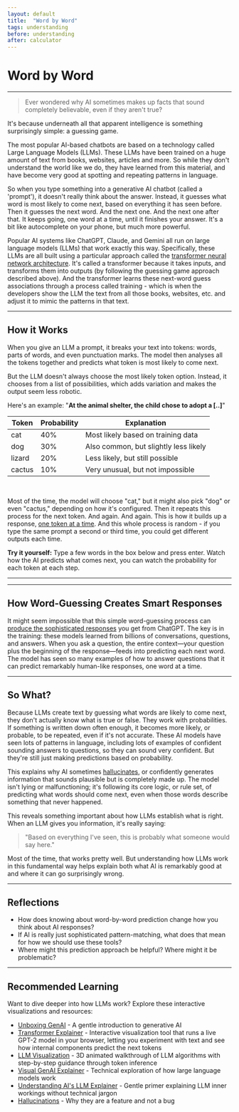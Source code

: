 ```yaml
---
layout: default
title:  "Word by Word"
tags: understanding
before: understanding
after: calculator
---
```


# Word by Word

---

> Ever wondered why AI sometimes makes up facts that sound completely believable, even if they aren't true?

It's because underneath all that apparent intelligence is something surprisingly simple: a guessing game.

The most popular AI-based chatbots are based on a technology called Large Language Models (LLMs). These LLMs have been trained on a huge amount of text from books, websites, articles and more. So while they don't understand the world like we do, they have learned from this material, and have become very good at spotting and repeating patterns in language.

So when you type something into a generative AI chatbot (called a 'prompt'), it doesn't really think about the answer. Instead, it guesses what word is most likely to come next, based on everything it has seen before. Then it guesses the next word. And the next one. And the next one after that. It keeps going, one word at a time, until it finishes your answer. It's a bit like autocomplete on your phone, but much more powerful.

Popular AI systems like ChatGPT, Claude, and Gemini all run on large language models (LLMs) that work exactly this way. Specifically, these LLMs are all built using a particular approach called the [transformer neural network architecture](https://poloclub.github.io/transformer-explainer/). It's called a transformer because it takes inputs, and transforms them into outputs (by following the guessing game approach described above). And the transformer learns these next-word guess associations through a process called training - which is when the developers show the LLM the text from all those books, websites, etc. and adjust it to mimic the patterns in that text.

---

## How it Works

When you give an LLM a prompt, it breaks your text into tokens: words, parts of words, and even punctuation marks. The model then analyses all the tokens together and predicts what token is most likely to come next.

But the LLM doesn't always choose the most likely token option. Instead, it chooses from a list of possibilities, which adds variation and makes the output seem less robotic.

Here's an example: "**At the animal shelter, the child chose to adopt a [..]**"

| Token  | Probability | Explanation                        |
|--------|-------------|-----------------------------------|
| cat    | 40%         | Most likely based on training data |
| dog    | 30%         | Also common, but slightly less likely |
| lizard | 20%         | Less likely, but still possible    |
| cactus | 10%         | Very unusual, but not impossible   |

<br>

Most of the time, the model will choose "cat," but it might also pick "dog" or even "cactus," depending on how it's configured. Then it repeats this process for the next token. And again. And again. This is how it builds up a response, [one token at a time](https://bbycroft.net/llm). And this whole process is random - if you type the same prompt a second or third time, you could get different outputs each time.

**Try it yourself:** Type a few words in the box below and press enter. Watch how the AI predicts what comes next, you can watch the probability for each token at each step.

---

<script
	type="module"
	src="https://gradio.s3-us-west-2.amazonaws.com/5.23.3/gradio.js"
></script>

<gradio-app src="https://willsh1997-next-token-predictor.hf.space"></gradio-app>


---

## How Word-Guessing Creates Smart Responses

It might seem impossible that this simple word-guessing process can [produce the sophisticated responses](https://www.understandingai.org/p/large-language-models-explained-with) you get from ChatGPT. The key is in the training: these models learned from billions of conversations, questions, and answers. When you ask a question, the entire context—your question plus the beginning of the response—feeds into predicting each next word. The model has seen so many examples of how to answer questions that it can predict remarkably human-like responses, one word at a time.

---

## So What?

Because LLMs create text by guessing what words are likely to come next, they don't actually know what is true or false. They work with probabilities. If something is written down often enough, it becomes more likely, or probable, to be repeated, even if it's not accurate. These AI models have seen lots of patterns in language, including lots of examples of confident sounding answers to questions, so they can sound very confident. But they're still just making predictions based on probability.

This explains why AI sometimes [hallucinates](https://casmi.northwestern.edu/news/articles/2024/the-hallucination-problem-a-feature-not-a-bug.html), or confidently generates information that sounds plausible but is completely made up. The model isn't lying or malfunctioning; it's following its core logic, or rule set, of predicting what words should come next, even when those words describe something that never happened.

This reveals something important about how LLMs establish what is right. When an LLM gives you information, it's really saying:

> "Based on everything I've seen, this is probably what someone would say here."

Most of the time, that works pretty well. But understanding how LLMs work in this fundamental way helps explain both what AI is remarkably good at and where it can go surprisingly wrong.

---

## Reflections

- How does knowing about word-by-word prediction change how you think about AI responses?
- If AI is really just sophisticated pattern-matching, what does that mean for how we should use these tools?
- Where might this prediction approach be helpful? Where might it be problematic?

---

## Recommended Learning

Want to dive deeper into how LLMs work? Explore these interactive visualizations and resources:

- [Unboxing GenAI](https://research.qut.edu.au/genailab/projects/unboxing-genai/) - A gentle introduction to generative AI
- [Transformer Explainer](https://poloclub.github.io/transformer-explainer/) - Interactive visualization tool that runs a live GPT-2 model in your browser, letting you experiment with text and see how internal components predict the next tokens
- [LLM Visualization](https://bbycroft.net/llm) - 3D animated walkthrough of LLM algorithms with step-by-step guidance through token inference
- [Visual GenAI Explainer](https://ig.ft.com/generative-ai/) - Technical exploration of how large language models work
- [Understanding AI's LLM Explainer](https://www.understandingai.org/p/large-language-models-explained-with) - Gentle primer explaining LLM inner workings without technical jargon
- [Hallucinations](https://www.anthropic.com/news/claude-character) - Why they are a feature and not a bug
